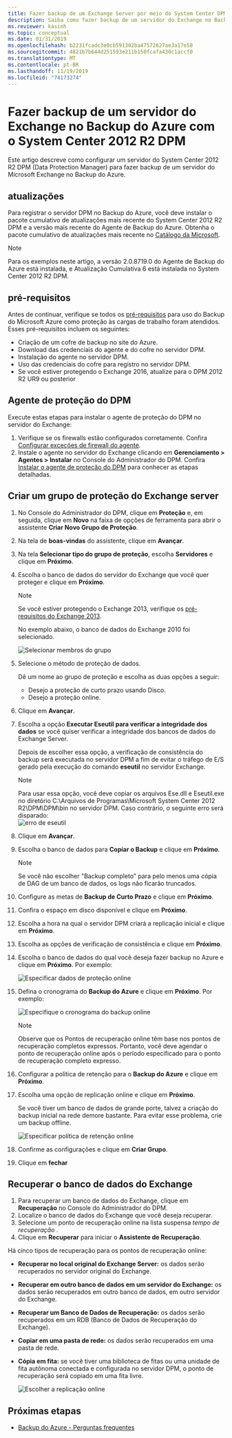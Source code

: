 ```yaml
---
title: Fazer backup de um Exchange Server por meio do System Center DPM
description: Saiba como fazer backup de um servidor do Exchange no Backup do Azure usando o System Center 2012 R2 DPM
ms.reviewer: kasinh
ms.topic: conceptual
ms.date: 01/31/2019
ms.openlocfilehash: b2231fcadc3e0cb591302ba47572627ae3a17e58
ms.sourcegitcommit: 4821b7b644d251593e211b150fcafa430c1accf0
ms.translationtype: MT
ms.contentlocale: pt-BR
ms.lasthandoff: 11/19/2019
ms.locfileid: "74173274"
---
```

# <a name="back-up-an-exchange-server-to-azure-backup-with-system-center-2012-r2-dpm"></a>Fazer backup de um servidor do Exchange no Backup do Azure com o System Center 2012 R2 DPM

Este artigo descreve como configurar um servidor do System Center 2012 R2 DPM (Data Protection Manager) para fazer backup de um servidor do Microsoft Exchange no Backup do Azure.  

## <a name="updates"></a>atualizações

Para registrar o servidor DPM no Backup do Azure, você deve instalar o pacote cumulativo de atualizações mais recente do System Center 2012 R2 DPM e a versão mais recente do Agente de Backup do Azure. Obtenha o pacote cumulativo de atualizações mais recente no [Catálogo da Microsoft](https://catalog.update.microsoft.com/v7/site/Search.aspx?q=System%20Center%202012%20R2%20Data%20protection%20manager).

> [!NOTE]
> Para os exemplos neste artigo, a versão 2.0.8719.0 do Agente de Backup do Azure está instalada, e Atualização Cumulativa 6 está instalada no System Center 2012 R2 DPM.
>
>

## <a name="prerequisites"></a>pré-requisitos

Antes de continuar, verifique se todos os [pré-requisitos](backup-azure-dpm-introduction.md#prerequisites-and-limitations) para uso do Backup do Microsoft Azure como proteção às cargas de trabalho foram atendidos. Esses pré-requisitos incluem os seguintes:

* Criação de um cofre de backup no site do Azure.
* Download das credenciais do agente e do cofre no servidor DPM.
* Instalação do agente no servidor DPM.
* Uso das credenciais do cofre para registro no servidor DPM.
* Se você estiver protegendo o Exchange 2016, atualize para o DPM 2012 R2 UR9 ou posterior

## <a name="dpm-protection-agent"></a>Agente de proteção do DPM

Execute estas etapas para instalar o agente de proteção do DPM no servidor do Exchange:

1. Verifique se os firewalls estão configurados corretamente. Confira [Configurar exceções de firewall do agente](https://technet.microsoft.com/library/Hh758204.aspx).
2. Instale o agente no servidor do Exchange clicando em **Gerenciamento > Agentes > Instalar** no Console do Administrador do DPM. Confira [Instalar o agente de proteção do DPM](https://technet.microsoft.com/library/hh758186.aspx?f=255&MSPPError=-2147217396) para conhecer as etapas detalhadas.

## <a name="create-a-protection-group-for-the-exchange-server"></a>Criar um grupo de proteção do Exchange server

1. No Console do Administrador do DPM, clique em **Proteção** e, em seguida, clique em **Novo** na faixa de opções de ferramenta para abrir o assistente **Criar Novo Grupo de Proteção**.
2. Na tela de **boas-vindas** do assistente, clique em **Avançar**.
3. Na tela **Selecionar tipo do grupo de proteção**, escolha **Servidores** e clique em **Próximo**.
4. Escolha o banco de dados do servidor do Exchange que você quer proteger e clique em **Próximo**.

   > [!NOTE]
   > Se você estiver protegendo o Exchange 2013, verifique os [pré-requisitos do Exchange 2013](https://technet.microsoft.com/library/dn751029.aspx).
   >
   >

    No exemplo abaixo, o banco de dados do Exchange 2010 foi selecionado.

    ![Selecionar membros do grupo](./media/backup-azure-backup-exchange-server/select-group-members.png)
5. Selecione o método de proteção de dados.

    Dê um nome ao grupo de proteção e escolha as duas opções a seguir:

   * Desejo a proteção de curto prazo usando Disco.
   * Desejo a proteção online.
6. Clique em **Avançar**.
7. Escolha a opção **Executar Eseutil para verificar a integridade dos dados** se você quiser verificar a integridade dos bancos de dados do Exchange Server.

    Depois de escolher essa opção, a verificação de consistência do backup será executada no servidor DPM a fim de evitar o tráfego de E/S gerado pela execução do comando **eseutil** no servidor Exchange.

   > [!NOTE]
   > Para usar essa opção, você deve copiar os arquivos Ese.dll e Eseutil.exe no diretório C:\Arquivos de Programas\Microsoft System Center 2012 R2\DPM\DPM\bin no servidor DPM. Caso contrário, o seguinte erro será disparado:  
   > ![erro de eseutil](./media/backup-azure-backup-exchange-server/eseutil-error.png)
   >
   >
8. Clique em **Avançar**.
9. Escolha o banco de dados para **Copiar o Backup** e clique em **Próximo**.

   > [!NOTE]
   > Se você não escolher "Backup completo" para pelo menos uma cópia de DAG de um banco de dados, os logs não ficarão truncados.
   >
   >
10. Configure as metas de **Backup de Curto Prazo** e clique em **Próximo**.
11. Confira o espaço em disco disponível e clique em **Próximo**.
12. Escolha a hora na qual o servidor DPM criará a replicação inicial e clique em **Próximo**.
13. Escolha as opções de verificação de consistência e clique em **Próximo**.
14. Escolha o banco de dados do qual você deseja fazer backup no Azure e clique em **Próximo**. Por exemplo:

    ![Especificar dados de proteção online](./media/backup-azure-backup-exchange-server/specify-online-protection-data.png)
15. Defina o cronograma do **Backup do Azure** e clique em **Próximo**. Por exemplo:

    ![Especifique o cronograma do backup online](./media/backup-azure-backup-exchange-server/specify-online-backup-schedule.png)

    > [!NOTE]
    > Observe que os Pontos de recuperação online têm base nos pontos de recuperação completos expressos. Portanto, você deve agendar o ponto de recuperação online após o período especificado para o ponto de recuperação completo expresso.
    >
    >
16. Configurar a política de retenção para o **Backup do Azure** e clique em **Próximo**.
17. Escolha uma opção de replicação online e clique em **Próximo**.

    Se você tiver um banco de dados de grande porte, talvez a criação do backup inicial na rede demore bastante. Para evitar esse problema, crie um backup offline.  

    ![Especificar política de retenção online](./media/backup-azure-backup-exchange-server/specify-online-retention-policy.png)
18. Confirme as configurações e clique em **Criar Grupo**.
19. Clique em **fechar**

## <a name="recover-the-exchange-database"></a>Recuperar o banco de dados do Exchange

1. Para recuperar um banco de dados do Exchange, clique em **Recuperação** no Console do Administrador do DPM.
2. Localize o banco de dados do Exchange que você deseja recuperar.
3. Selecione um ponto de recuperação online na lista suspensa *tempo de recuperação* .
4. Clique em **Recuperar** para iniciar o **Assistente de Recuperação**.

Há cinco tipos de recuperação para os pontos de recuperação online:

* **Recuperar no local original do Exchange Server:** os dados serão recuperados no servidor original do Exchange.
* **Recuperar em outro banco de dados em um servidor do Exchange:** os dados serão recuperados em outro banco de dados, em outro servidor do Exchange.
* **Recuperar um Banco de Dados de Recuperação:** os dados serão recuperados em um RDB (Banco de Dados de Recuperação do Exchange).
* **Copiar em uma pasta de rede:** os dados serão recuperados em uma pasta de rede.
* **Cópia em fita:** se você tiver uma biblioteca de fitas ou uma unidade de fita autônoma conectada e configurada no servidor DPM, o ponto de recuperação será copiado em uma fita livre.

    ![Escolher a replicação online](./media/backup-azure-backup-exchange-server/choose-online-replication.png)

## <a name="next-steps"></a>Próximas etapas

* [Backup do Azure - Perguntas frequentes](backup-azure-backup-faq.md)
